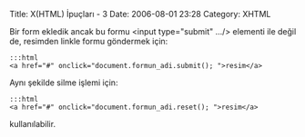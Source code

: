 Title: X(HTML) İpuçları - 3
Date: 2006-08-01 23:28
Category: XHTML

Bir form ekledik ancak bu formu <input type="submit" .../\> elementi
ile değil de, resimden linkle formu göndermek için:

	:::html
	<a href="#" onclick="document.formun_adi.submit(); ">resim</a>

Aynı şekilde silme işlemi için:

	:::html
	<a href="#" onclick="document.formun_adi.reset(); ">resim</a>

kullanılabilir.

